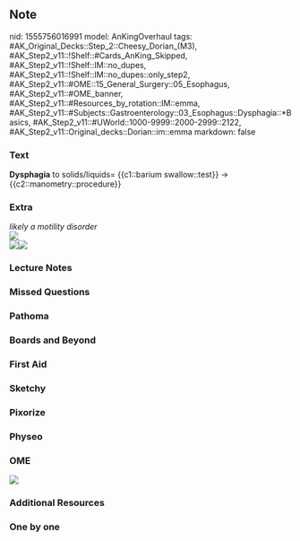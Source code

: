 ## Note
nid: 1555756016991
model: AnKingOverhaul
tags: #AK_Original_Decks::Step_2::Cheesy_Dorian_(M3), #AK_Step2_v11::!Shelf::#Cards_AnKing_Skipped, #AK_Step2_v11::!Shelf::IM::no_dupes, #AK_Step2_v11::!Shelf::IM::no_dupes::only_step2, #AK_Step2_v11::#OME::15_General_Surgery::05_Esophagus, #AK_Step2_v11::#OME_banner, #AK_Step2_v11::#Resources_by_rotation::IM::emma, #AK_Step2_v11::#Subjects::Gastroenterology::03_Esophagus::Dysphagia::*Basics, #AK_Step2_v11::#UWorld::1000-9999::2000-2999::2122, #AK_Step2_v11::Original_decks::Dorian::im::emma
markdown: false

### Text
<b>Dysphagia</b> to solids/liquids= {{c1::barium swallow::test}} →
{{c2::manometry::procedure}}

### Extra
<div>
  <div>
    <p dir="ltr" style="margin-top: 0pt; margin-bottom: 0pt;">
    <i>likely a motility disorder</i>
    <p dir="ltr" style="margin-top: 0pt; margin-bottom: 0pt;">
    <i><img src="paste-444735273566211.jpg"></i>
    <p dir="ltr" style="margin-top: 0pt; margin-bottom: 0pt;">
    <i><img src="dysph.png"><img src=
    "paste-4566052746821633.jpg"></i>
  </div>
</div>

### Lecture Notes


### Missed Questions


### Pathoma


### Boards and Beyond


### First Aid


### Sketchy


### Pixorize


### Physeo


### OME
<div class="ome-widget">
  <a href="https://onlinemeded.org?ref=anki"><img src=
  "_OME_AnkiFlashcards_General_7.png"></a>
</div>

### Additional Resources


### One by one

